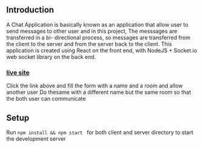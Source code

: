 ## Introduction
 A Chat Application is basically known as an application that allow user to send messages to other user and in this project, The messsages are transferred in a bi- directional process, so messages are transferred from the client to the server and from the server back to the client. This application is created using React on the front end, with NodeJS + Socket.io web socket library on the back end.

### [live site](https://62644de32fa96474cbfd88c7--the-awesome-chukwunonso-site-d6024.netlify.app/)
 Click the link above and fill the form with a name and a room and allow another user Do thesame with a different name but the same room so that the both user can communicate
<!--![image](link) -->

## Setup
Run <code>npm install && npm start </code> for both client and server directory to start the development server
